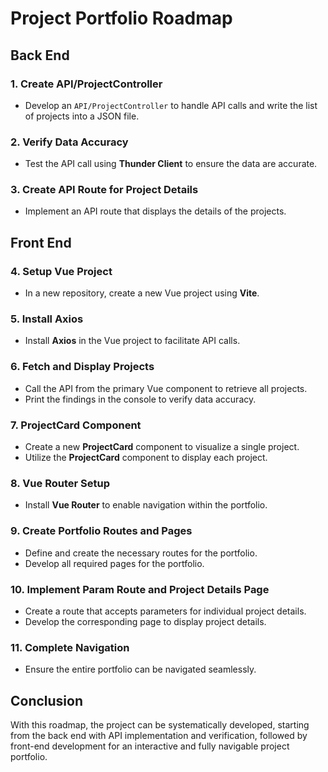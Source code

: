 # Project Portfolio Roadmap

## Back End

### 1. Create API/ProjectController

- Develop an `API/ProjectController` to handle API calls and write the list of projects into a JSON file.

### 2. Verify Data Accuracy

- Test the API call using **Thunder Client** to ensure the data are accurate.

### 3. Create API Route for Project Details

- Implement an API route that displays the details of the projects.

## Front End

### 4. Setup Vue Project

- In a new repository, create a new Vue project using **Vite**.

### 5. Install Axios

- Install **Axios** in the Vue project to facilitate API calls.

### 6. Fetch and Display Projects

- Call the API from the primary Vue component to retrieve all projects.
- Print the findings in the console to verify data accuracy.

### 7. ProjectCard Component

- Create a new **ProjectCard** component to visualize a single project.
- Utilize the **ProjectCard** component to display each project.

### 8. Vue Router Setup

- Install **Vue Router** to enable navigation within the portfolio.

### 9. Create Portfolio Routes and Pages

- Define and create the necessary routes for the portfolio.
- Develop all required pages for the portfolio.

### 10. Implement Param Route and Project Details Page

- Create a route that accepts parameters for individual project details.
- Develop the corresponding page to display project details.

### 11. Complete Navigation

- Ensure the entire portfolio can be navigated seamlessly.

## Conclusion

With this roadmap, the project can be systematically developed, starting from the back end with API implementation and verification, followed by front-end development for an interactive and fully navigable project portfolio.
